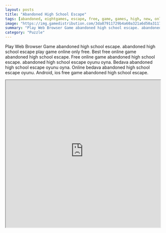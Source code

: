 ```yaml
---
layout: posts
title: "Abandoned High School Escape"
tags: [abandoned, eightgames, escape, free, game, games, high, new, online, play, school, download, free, online, games, oyna, game, free, games, play, play, games]
image: "https://img.gamedistribution.com/3da87911729b4a60a321a6d50a3117ae.jpg"
summary: "Play Web Browser Game abandoned high school escape. abandoned high school escape play game online only free. Best free online game abandoned high school escape. Free online game abandoned high school escape. abandoned high school escape oyunu oyna. Bedava abandoned high school escape oyunu oyna. Online bedava abandoned high school escape oyunu. Android, ios free game abandoned high school escape."
category: "Puzzle"
---
```


Play Web Browser Game abandoned high school escape. abandoned high school escape play game online only free. Best free online game abandoned high school escape. Free online game abandoned high school escape. abandoned high school escape oyunu oyna. Bedava abandoned high school escape oyunu oyna. Online bedava abandoned high school escape oyunu. Android, ios free game abandoned high school escape.

<iframe width="100%" height="480px;" src="https://flash.gamedistribution.com?game=3da87911729b4a60a321a6d50a3117ae"></iframe>
